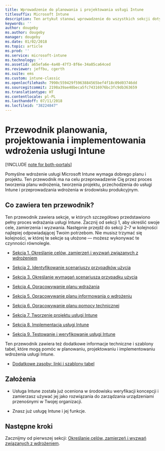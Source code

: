 ```yaml
---
title: Wprowadzenie do planowania i projektowania usługi Intune
titlesuffix: Microsoft Intune
description: Ten artykuł stanowi wprowadzenie do wszystkich sekcji dotyczących planowania, projektowania i implementowania usługi Microsoft Intune. Narzędzia ułatwiające określanie celów, scenariuszy przypadków użycia i wymagań, tworzenie planów wdrożenia i komunikacji, a także planowanie pomocy technicznej, testowania i walidacji.
keywords: ''
author: dougeby
ms.author: dougeby
manager: dougeby
ms.date: 01/02/2018
ms.topic: article
ms.prod: ''
ms.service: microsoft-intune
ms.technology: ''
ms.assetid: a65efa6e-4a48-47f3-8f6e-34a85ca64ced
ms.reviewer: jeffbu, cgerth
ms.suite: ems
ms.custom: intune-classic
ms.openlocfilehash: 7990c559429f5963884565bef4f18c09d03746dd
ms.sourcegitcommit: 2198a39ae48beca5fc74316976bc3fc9db363659
ms.translationtype: HT
ms.contentlocale: pl-PL
ms.lasthandoff: 07/11/2018
ms.locfileid: "38224847"
---
```

# <a name="intune-deployment-planning-design-and-implementation-guide"></a>Przewodnik planowania, projektowania i implementowania wdrożenia usługi Intune

[!INCLUDE [note for both-portals](./includes/note-for-both-portals.md)]

Pomyślne wdrożenie usługi Microsoft Intune wymaga dobrego planu i projektu. Ten przewodnik ma na celu przeprowadzenie Cię przez proces tworzenia planu wdrożenia, tworzenia projektu, przechodzenia do usługi Intune i przeprowadzania wdrożenia w środowisku produkcyjnym.

## <a name="whats-included-in-this-guide"></a>Co zawiera ten przewodnik?

Ten przewodnik zawiera sekcje, w których szczegółowo przedstawiono pełny proces wdrażania usługi Intune. Zacznij od sekcji 1, aby określić swoje cele, zamierzenia i wyzwania. Następnie przejdź do sekcji 2–7 w kolejności najlepiej odpowiadającej Twoim potrzebom. Nie musisz trzymać się kolejności, w której te sekcje są ułożone — możesz wykonywać te czynności równolegle.

-   [Sekcja 1. Określanie celów, zamierzeń i wyzwań związanych z wdrożeniem](planning-guide-deployment-goals.md)

-   [Sekcja 2. Identyfikowanie scenariuszy przypadków użycia](planning-guide-scenarios.md)

-   [Sekcja 3. Określanie wymagań scenariusza przypadku użycia](planning-guide-requirements.md)

-   [Sekcja 4. Opracowywanie planu wdrażania](planning-guide-rollout-plan.md)

-   [Sekcja 5. Opracowywanie planu informowania o wdrożeniu](planning-guide-communication-plan.md)

-   [Sekcja 6. Opracowywanie planu pomocy technicznej](planning-guide-support-plan.md)

-   [Sekcja 7. Tworzenie projektu usługi Intune](planning-guide-design.md)

-   [Sekcja 8. Implementacja usługi Intune](planning-guide-onboarding.md)

-   [Sekcja 9. Testowanie i weryfikowanie usługi Intune](planning-guide-test-validation.md)

Ten przewodnik zawiera też dodatkowe informacje techniczne i szablony tabel, które mogą pomóc w planowaniu, projektowaniu i implementowaniu wdrożenia usługi Intune.

-   [Dodatkowe zasoby: linki i szablony tabel](planning-guide-resources.md)

## <a name="assumptions"></a>Założenia

-   Usługa Intune została już oceniona w środowisku weryfikacji koncepcji i zamierzasz używać jej jako rozwiązania do zarządzania urządzeniami przenośnymi w Twojej organizacji.

-   Znasz już usługę Intune i jej funkcje.

## <a name="next-steps"></a>Następne kroki

Zacznijmy od pierwszej sekcji: [Określanie celów, zamierzeń i wyzwań związanych z wdrożeniem](planning-guide-deployment-goals.md).
